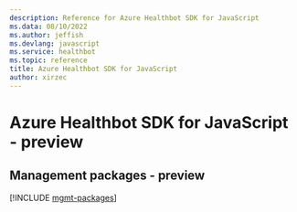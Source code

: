 ```yaml
---
description: Reference for Azure Healthbot SDK for JavaScript
ms.data: 08/10/2022
ms.author: jeffish
ms.devlang: javascript
ms.service: healthbot
ms.topic: reference
title: Azure Healthbot SDK for JavaScript
author: xirzec
---
```

# Azure Healthbot SDK for JavaScript - preview

## Management packages - preview
[!INCLUDE [mgmt-packages](healthbot-mgmt-index.md)]
